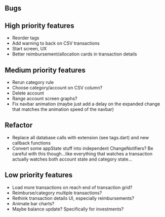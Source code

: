 ## Bugs


## High priority features
- Reorder tags
- Add warning to back on CSV transactions
- Start screen, UX
- Better reimbursement/allocation cards in transaction details

## Medium priority features
- Rerun category rule
- Choose category/account on CSV column?
- Delete account
- Range account screen graphs?
- Fix navbar animation (maybe just add a delay on the expanded change that matches the animation speed of the navbar)


## Refactor
- Replace all database calls with extension (see tags.dart) and new callback functions
- Convert some appState stuff into independent ChangeNotifiers? Be careful with this though...like everything that 
  watches a transaction actually watches both account state and category state...


## Low priority features
- Load more transactions on reach end of transaction grid?
- Reimburse/category multiple transactions?
- Rethink transaction details UI, especially reimbursements?
- Animate bar charts?
- Maybe balance update? Specifically for investments?
